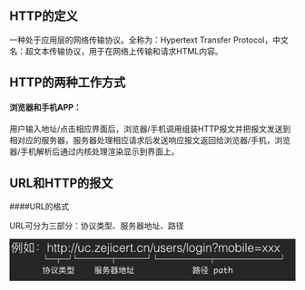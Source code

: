 


## HTTP的定义

一种处于应用层的网络传输协议。全称为：Hypertext Transfer Protocol，中文名：超文本传输协议，用于在网络上传输和请求HTML内容。

## HTTP的两种工作方式

#### 浏览器和手机APP：
用户输入地址/点击相应界面后，浏览器/手机调用组装HTTP报文并把报文发送到相对应的服务器，服务器处理相应请求后发送响应报文返回给浏览器/手机，浏览器/手机解析后通过内核处理渲染显示到界面上。

## URL和HTTP的报文

####URL的格式

URL可分为三部分：协议类型、服务器地址、路径

![url](pic/url.jpg)





